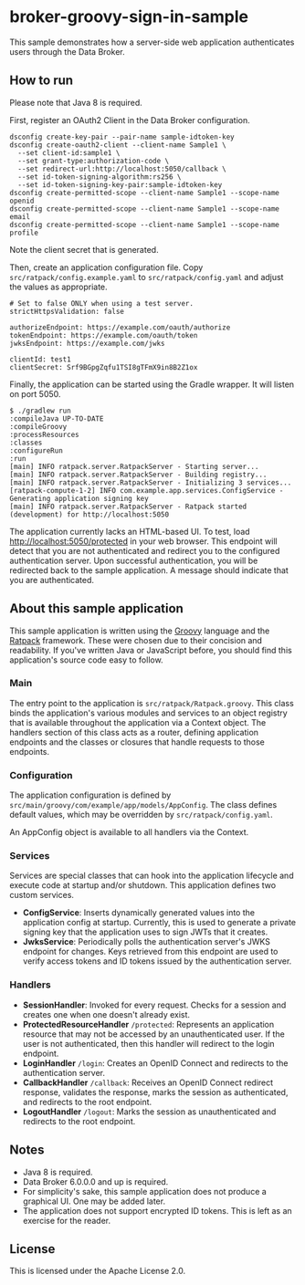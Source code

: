 # broker-groovy-sign-in-sample

This sample demonstrates how a server-side web application authenticates users
through the Data Broker.

## How to run

Please note that Java 8 is required.

First, register an OAuth2 Client in the Data Broker configuration.

```
dsconfig create-key-pair --pair-name sample-idtoken-key
dsconfig create-oauth2-client --client-name Sample1 \
  --set client-id:sample1 \
  --set grant-type:authorization-code \
  --set redirect-url:http://localhost:5050/callback \
  --set id-token-signing-algorithm:rs256 \
  --set id-token-signing-key-pair:sample-idtoken-key
dsconfig create-permitted-scope --client-name Sample1 --scope-name openid
dsconfig create-permitted-scope --client-name Sample1 --scope-name email
dsconfig create-permitted-scope --client-name Sample1 --scope-name profile
```

Note the client secret that is generated.

Then, create an application configuration file.
Copy `src/ratpack/config.example.yaml` to `src/ratpack/config.yaml`
and adjust the values as appropriate.

```
# Set to false ONLY when using a test server.
strictHttpsValidation: false

authorizeEndpoint: https://example.com/oauth/authorize
tokenEndpoint: https://example.com/oauth/token
jwksEndpoint: https://example.com/jwks

clientId: test1
clientSecret: Srf9BGpgZqfu1TSI8gTFmX9in8B2Z1ox
```

Finally, the application can be started using the Gradle wrapper.
It will listen on port 5050.

```
$ ./gradlew run
:compileJava UP-TO-DATE
:compileGroovy
:processResources
:classes
:configureRun
:run
[main] INFO ratpack.server.RatpackServer - Starting server...
[main] INFO ratpack.server.RatpackServer - Building registry...
[main] INFO ratpack.server.RatpackServer - Initializing 3 services...
[ratpack-compute-1-2] INFO com.example.app.services.ConfigService - Generating application signing key
[main] INFO ratpack.server.RatpackServer - Ratpack started (development) for http://localhost:5050
```

The application currently lacks an HTML-based UI. To test, load
[http://localhost:5050/protected](http://localhost:5050/protected) in your web
browser. This endpoint will detect that you are not authenticated and redirect
you to the configured authentication server. Upon successful authentication,
you will be redirected back to the sample application. A message should
indicate that you are authenticated.

## About this sample application

This sample application is written using the [Groovy](http://groovy-lang.org)
language and the [Ratpack](https://ratpack.io) framework. These were chosen
due to their concision and readability. If you've written Java or JavaScript
before, you should find this application's source code easy to follow.

### Main

The entry point to the application is `src/ratpack/Ratpack.groovy`. This class
binds the application's various modules and services to an object registry that
is available throughout the application via a Context object. The handlers
section of this class acts as a router, defining application endpoints and the
classes or closures that handle requests to those endpoints.

### Configuration

The application configuration is defined by `src/main/groovy/com/example/app/models/AppConfig`.
The class defines default values, which may be overridden by `src/ratpack/config.yaml`.

An AppConfig object is available to all handlers via the Context.

### Services

Services are special classes that can hook into the application lifecycle and
execute code at startup and/or shutdown. This application defines two custom
services.

* **ConfigService**: Inserts dynamically generated values into the application
config at startup. Currently, this is used to generate a private signing key
that the application uses to sign JWTs that it creates.
* **JwksService**: Periodically polls the authentication server's JWKS endpoint
for changes. Keys retrieved from this endpoint are used to verify access tokens
and ID tokens issued by the authentication server.

### Handlers

* **SessionHandler**: Invoked for every request. Checks for a session and creates
one when one doesn't already exist.
* **ProtectedResourceHandler** `/protected`: Represents an application resource that may not
be accessed by an unauthenticated user. If the user is not authenticated, then
this handler will redirect to the login endpoint.
* **LoginHandler** `/login`: Creates an OpenID Connect and redirects to the
authentication server.
* **CallbackHandler** `/callback`: Receives an OpenID Connect redirect response,
validates the response, marks the session as authenticated, and redirects to
the root endpoint.
* **LogoutHandler** `/logout`: Marks the session as unauthenticated and
redirects to the root endpoint.

## Notes

* Java 8 is required.
* Data Broker 6.0.0.0 and up is required.
* For simplicity's sake, this sample application does not produce a graphical
UI. One may be added later.
* The application does not support encrypted ID tokens. This is left as an
exercise for the reader.

## License

This is licensed under the Apache License 2.0.